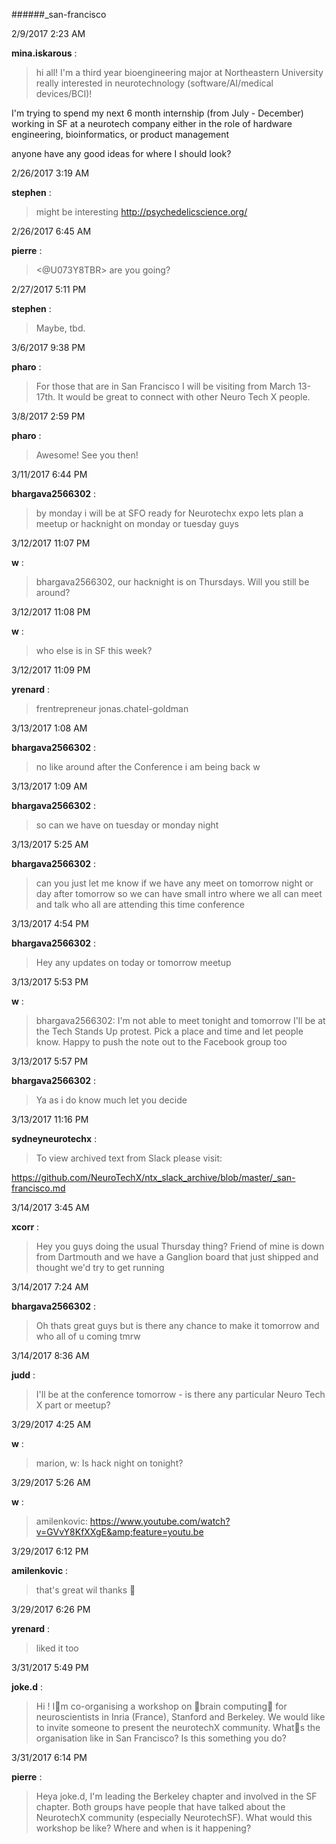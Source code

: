 ######_san-francisco

2/9/2017 2:23 AM

 **mina.iskarous** :

 >hi all! I'm a third year bioengineering major at Northeastern University  really interested in neurotechnology (software/AI/medical devices/BCI)!

> 


> 
I'm trying to spend my next 6 month internship (from July - December) working in SF at a neurotech company either in the role of hardware engineering, bioinformatics, or product management

> 


> 
anyone have any good ideas for where I should look?

2/26/2017 3:19 AM

 **stephen** :

 >might be interesting <http://psychedelicscience.org/>

2/26/2017 6:45 AM

 **pierre** :

 ><@U073Y8TBR> are you going?

2/27/2017 5:11 PM

 **stephen** :

 >Maybe, tbd.

3/6/2017 9:38 PM

 **pharo** :

 >For those that are in San Francisco I will be visiting from March 13-17th. It would be great to connect with other Neuro Tech X people.

3/8/2017 2:59 PM

 **pharo** :

 >Awesome! See you then!

3/11/2017 6:44 PM

 **bhargava2566302** :

 >by monday i will be at SFO ready for Neurotechx expo lets plan a meetup or hacknight on monday or tuesday guys

3/12/2017 11:07 PM

 **w** :

 >bhargava2566302, our hacknight is on Thursdays. Will you still be around?

3/12/2017 11:08 PM

 **w** :

 ><!channel> who else is in SF this week?

3/12/2017 11:09 PM

 **yrenard** :

 >frentrepreneur jonas.chatel-goldman

3/13/2017 1:08 AM

 **bhargava2566302** :

 >no like around after the Conference i am being back w

3/13/2017 1:09 AM

 **bhargava2566302** :

 >so can we have on tuesday or monday night

3/13/2017 5:25 AM

 **bhargava2566302** :

 ><!channel>  can you just let me know if we have any meet on tomorrow night or day after tomorrow so we can have small intro where we all can meet and talk who all are attending this time conference

3/13/2017 4:54 PM

 **bhargava2566302** :

 >Hey any updates on today or tomorrow meetup

3/13/2017 5:53 PM

 **w** :

 >bhargava2566302: I'm not able to meet tonight and tomorrow I'll be at the Tech Stands Up protest. Pick a place and time and let people know. Happy to push the note out to the Facebook group too

3/13/2017 5:57 PM

 **bhargava2566302** :

 >Ya as i do know much let you decide

3/13/2017 11:16 PM

 **sydneyneurotechx** :

 >To view archived text from Slack please visit:

> 
<https://github.com/NeuroTechX/ntx_slack_archive/blob/master/_san-francisco.md>

3/14/2017 3:45 AM

 **xcorr** :

 >Hey you guys doing the usual Thursday thing? Friend of mine is down from Dartmouth and we have a Ganglion board that just shipped  and thought we'd try to get running

3/14/2017 7:24 AM

 **bhargava2566302** :

 >Oh thats great guys but is there any chance to make it tomorrow and who all of u coming tmrw

3/14/2017 8:36 AM

 **judd** :

 >I'll be at the conference tomorrow - is there any particular Neuro Tech X part or meetup?

3/29/2017 4:25 AM

 **w** :

 >marion, w: Is hack night on tonight?

3/29/2017 5:26 AM

 **w** :

 >amilenkovic: <https://www.youtube.com/watch?v=GVvY8KfXXgE&amp;feature=youtu.be>

3/29/2017 6:12 PM

 **amilenkovic** :

 >that's great wil thanks :slightly_smiling_face:

3/29/2017 6:26 PM

 **yrenard** :

 >liked it too

3/31/2017 5:49 PM

 **joke.d** :

 >Hi ! Im co-organising a workshop on brain computing for neuroscientists in Inria (France), Stanford and Berkeley.  We would like to invite someone to present the neurotechX community.  Whats the organisation like in San Francisco?  Is this something you do?

3/31/2017 6:14 PM

 **pierre** :

 >Heya joke.d, I'm leading the Berkeley chapter and involved in the SF chapter. Both groups have people that have talked about the NeurotechX community (especially NeurotechSF). What would this workshop be like? Where and when is it happening?

